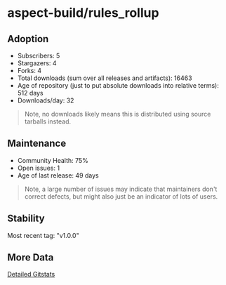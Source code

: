 # aspect-build/rules_rollup

## Adoption

- Subscribers: 5
- Stargazers: 4
- Forks: 4
- Total downloads (sum over all releases and artifacts): 16463
- Age of repository (just to put absolute downloads into relative terms): 512 days
- Downloads/day: 32

> Note, no downloads likely means this is distributed using source tarballs instead.

## Maintenance

- Community Health: 75%
- Open issues: 1
- Age of last release: 49 days

> Note, a large number of issues may indicate that maintainers don't correct defects, but might also
> just be an indicator of lots of users.

## Stability

Most recent tag: "v1.0.0"

## More Data

[Detailed Gitstats](/bazel-catalog/gitstats/aspect-build/rules_rollup)

